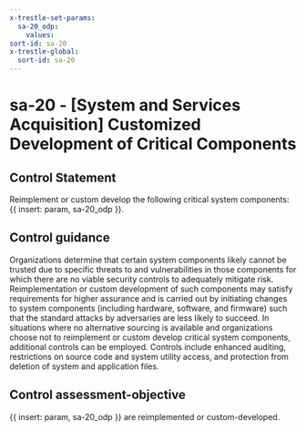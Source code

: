 ```yaml
---
x-trestle-set-params:
  sa-20_odp:
    values:
sort-id: sa-20
x-trestle-global:
  sort-id: sa-20
---
```


# sa-20 - \[System and Services Acquisition\] Customized Development of Critical Components

## Control Statement

Reimplement or custom develop the following critical system components: {{ insert: param, sa-20_odp }}.

## Control guidance

Organizations determine that certain system components likely cannot be trusted due to specific threats to and vulnerabilities in those components for which there are no viable security controls to adequately mitigate risk. Reimplementation or custom development of such components may satisfy requirements for higher assurance and is carried out by initiating changes to system components (including hardware, software, and firmware) such that the standard attacks by adversaries are less likely to succeed. In situations where no alternative sourcing is available and organizations choose not to reimplement or custom develop critical system components, additional controls can be employed. Controls include enhanced auditing, restrictions on source code and system utility access, and protection from deletion of system and application files.

## Control assessment-objective

{{ insert: param, sa-20_odp }} are reimplemented or custom-developed.

